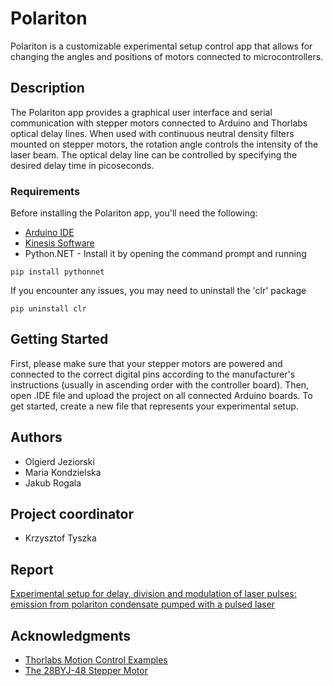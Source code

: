 # Polariton

Polariton is a customizable experimental setup control app that allows for changing the angles and positions of motors connected to microcontrollers.

## Description

The Polariton app provides a graphical user interface and serial communication with stepper motors connected to Arduino and Thorlabs optical delay lines. When used with continuous neutral density filters mounted on stepper motors, the rotation angle controls the intensity of the laser beam. The optical delay line can be controlled by specifying the desired delay time in picoseconds.

### Requirements

Before installing the Polariton app, you'll need the following:

* [Arduino IDE](https://www.arduino.cc/en/software)
* [Kinesis Software](https://www.thorlabs.com/newgrouppage9.cfm?objectgroup_id=10285)
* Python.NET - Install it by opening the command prompt and running
```
pip install pythonnet 
```

If you encounter any issues, you may need to uninstall the 'clr' package

```
pip uninstall clr
```

## Getting Started

First, please make sure that your stepper motors are powered and connected to the correct digital pins according to the manufacturer's instructions (usually in ascending order with the controller board). Then, open .IDE file and upload the project on all connected Arduino boards.
To get started, create a new file that represents your experimental setup.



## Authors

* Olgierd Jeziorski
* Maria Kondzielska
* Jakub Rogala

## Project coordinator

* Krzysztof Tyszka

## Report
[Experimental setup for delay, division and modulation of laser pulses:
emission from polariton condensate pumped with a pulsed laser](https://mycloud.fuw.edu.pl/index.php/s/MBf3fFp8NWrFQxE#pdfviewer)

## Acknowledgments

* [Thorlabs Motion Control Examples](https://github.com/Thorlabs/Motion_Control_Examples)
* [The 28BYJ-48 Stepper Motor](https://lastminuteengineers.com/28byj48-stepper-motor-arduino-tutorial/)
